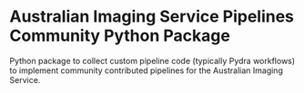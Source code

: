 # Australian Imaging Service Pipelines Community Python Package

Python package to collect custom pipeline code (typically Pydra workflows) to implement
community contributed pipelines for the Australian Imaging Service.
